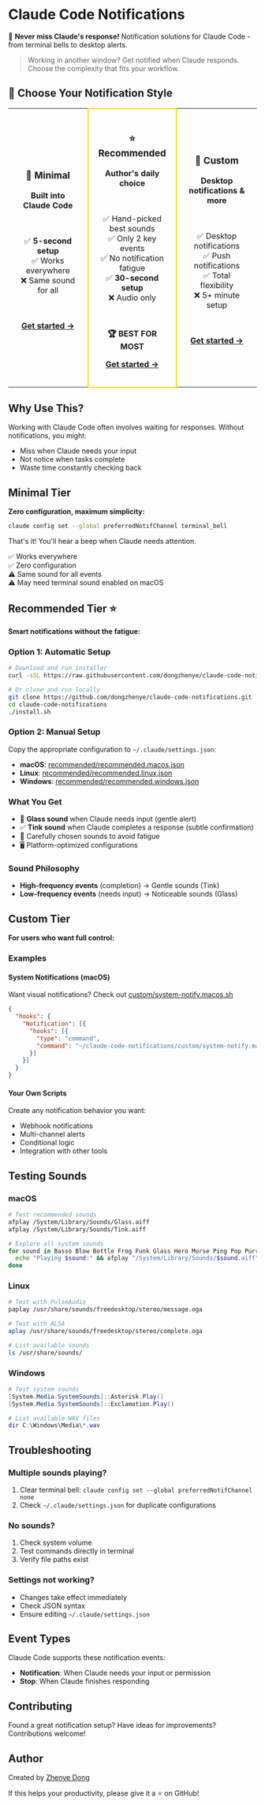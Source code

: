 # Claude Code Notifications

🔔 **Never miss Claude's response!** Notification solutions for Claude Code - from terminal bells to desktop alerts.

> Working in another window? Get notified when Claude responds. Choose the complexity that fits your workflow.

## 🎯 Choose Your Notification Style

<table align="center">
<tr>
<td align="center" width="33%" style="padding: 20px;">

### 🔔 **Minimal**

**Built into Claude Code**

<br>

✅ **5-second setup**  
✅ Works everywhere  
❌ Same sound for all  

<br>

**[Get started →](#minimal-tier)**

</td>
<td align="center" width="33%" style="padding: 20px; border: 2px solid #ffd700;">

### ⭐ **Recommended**

**Author's daily choice**

<br>

✅ Hand-picked best sounds  
✅ Only 2 key events  
✅ No notification fatigue  
✅ **30-second setup**  
❌ Audio only  

<br>

**🏆 BEST FOR MOST**

**[Get started →](#recommended-tier)**

</td>
<td align="center" width="33%" style="padding: 20px;">

### 🚀 **Custom**

**Desktop notifications & more**

<br>

✅ Desktop notifications  
✅ Push notifications  
✅ Total flexibility  
❌ 5+ minute setup  

<br>

**[Get started →](#custom-tier)**

</td>
</tr>
</table>

## Why Use This?

Working with Claude Code often involves waiting for responses. Without notifications, you might:
- Miss when Claude needs your input
- Not notice when tasks complete
- Waste time constantly checking back

## Minimal Tier

**Zero configuration, maximum simplicity:**

```bash
claude config set --global preferredNotifChannel terminal_bell
```

That's it! You'll hear a beep when Claude needs attention.

✅ Works everywhere  
✅ Zero configuration  
⚠️ Same sound for all events  
⚠️ May need terminal sound enabled on macOS  

## Recommended Tier ⭐

**Smart notifications without the fatigue:**

### Option 1: Automatic Setup
```bash
# Download and run installer
curl -sSL https://raw.githubusercontent.com/dongzhenye/claude-code-notifications/main/install.sh | bash

# Or clone and run locally
git clone https://github.com/dongzhenye/claude-code-notifications.git
cd claude-code-notifications
./install.sh
```

### Option 2: Manual Setup
Copy the appropriate configuration to `~/.claude/settings.json`:

- **macOS**: [recommended/recommended.macos.json](recommended/recommended.macos.json)
- **Linux**: [recommended/recommended.linux.json](recommended/recommended.linux.json)  
- **Windows**: [recommended/recommended.windows.json](recommended/recommended.windows.json)

### What You Get
- 🔔 **Glass sound** when Claude needs input (gentle alert)
- ✅ **Tink sound** when Claude completes a response (subtle confirmation)
- 🎯 Carefully chosen sounds to avoid fatigue
- 🖥️ Platform-optimized configurations

### Sound Philosophy
- **High-frequency events** (completion) → Gentle sounds (Tink)
- **Low-frequency events** (needs input) → Noticeable sounds (Glass)

## Custom Tier

**For users who want full control:**

### Examples

#### System Notifications (macOS)
Want visual notifications? Check out [custom/system-notify.macos.sh](custom/system-notify.macos.sh)

```json
{
  "hooks": {
    "Notification": [{
      "hooks": [{
        "type": "command",
        "command": "~/claude-code-notifications/custom/system-notify.macos.sh notification"
      }]
    }]
  }
}
```

#### Your Own Scripts
Create any notification behavior you want:
- Webhook notifications
- Multi-channel alerts
- Conditional logic
- Integration with other tools

## Testing Sounds

### macOS
```bash
# Test recommended sounds
afplay /System/Library/Sounds/Glass.aiff
afplay /System/Library/Sounds/Tink.aiff

# Explore all system sounds
for sound in Basso Blow Bottle Frog Funk Glass Hero Morse Ping Pop Purr Sosumi Submarine Tink; do 
  echo "Playing $sound:" && afplay "/System/Library/Sounds/$sound.aiff" && sleep 1
done
```

### Linux
```bash
# Test with PulseAudio
paplay /usr/share/sounds/freedesktop/stereo/message.oga

# Test with ALSA
aplay /usr/share/sounds/freedesktop/stereo/complete.oga

# List available sounds
ls /usr/share/sounds/
```

### Windows
```powershell
# Test system sounds
[System.Media.SystemSounds]::Asterisk.Play()
[System.Media.SystemSounds]::Exclamation.Play()

# List available WAV files
dir C:\Windows\Media\*.wav
```

## Troubleshooting

### Multiple sounds playing?
1. Clear terminal bell: `claude config set --global preferredNotifChannel none`
2. Check `~/.claude/settings.json` for duplicate configurations

### No sounds?
1. Check system volume
2. Test commands directly in terminal
3. Verify file paths exist

### Settings not working?
- Changes take effect immediately
- Check JSON syntax
- Ensure editing `~/.claude/settings.json`

## Event Types

Claude Code supports these notification events:

- **Notification**: When Claude needs your input or permission
- **Stop**: When Claude finishes responding

## Contributing

Found a great notification setup? Have ideas for improvements? Contributions welcome!

## Author

Created by [Zhenye Dong](https://github.com/dongzhenye)

If this helps your productivity, please give it a ⭐ on GitHub!